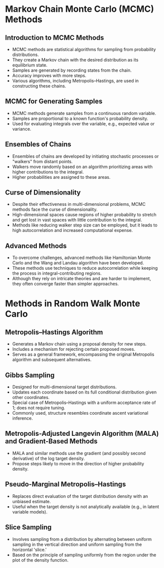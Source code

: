 # Markov Chain Monte Carlo (MCMC) Methods

## Introduction to MCMC Methods

- MCMC methods are statistical algorithms for sampling from probability distributions.
- They create a Markov chain with the desired distribution as its equilibrium state.
- Samples are generated by recording states from the chain.
- Accuracy improves with more steps.
- Various algorithms, including Metropolis–Hastings, are used in constructing these chains.

## MCMC for Generating Samples

- MCMC methods generate samples from a continuous random variable.
- Samples are proportional to a known function's probability density.
- Used for evaluating integrals over the variable, e.g., expected value or variance.

## Ensembles of Chains

- Ensembles of chains are developed by initiating stochastic processes or "walkers" from distant points.
- Walkers move randomly based on an algorithm prioritizing areas with higher contributions to the integral.
- Higher probabilities are assigned to these areas.

## Curse of Dimensionality

- Despite their effectiveness in multi-dimensional problems, MCMC methods face the curse of dimensionality.
- High-dimensional spaces cause regions of higher probability to stretch and get lost in vast spaces with little contribution to the integral.
- Methods like reducing walker step size can be employed, but it leads to high autocorrelation and increased computational expense.

## Advanced Methods

- To overcome challenges, advanced methods like Hamiltonian Monte Carlo and the Wang and Landau algorithm have been developed.
- These methods use techniques to reduce autocorrelation while keeping the process in integral-contributing regions.
- Although they rely on intricate theories and are harder to implement, they often converge faster than simpler approaches.

# Methods in Random Walk Monte Carlo

## Metropolis–Hastings Algorithm

- Generates a Markov chain using a proposal density for new steps.
- Includes a mechanism for rejecting certain proposed moves.
- Serves as a general framework, encompassing the original Metropolis algorithm and subsequent alternatives.

## Gibbs Sampling

- Designed for multi-dimensional target distributions.
- Updates each coordinate based on its full conditional distribution given other coordinates.
- Special case of Metropolis–Hastings with a uniform acceptance rate of 1; does not require tuning.
- Commonly used, structure resembles coordinate ascent variational inference.

## Metropolis-Adjusted Langevin Algorithm (MALA) and Gradient-Based Methods

- MALA and similar methods use the gradient (and possibly second derivative) of the log target density.
- Propose steps likely to move in the direction of higher probability density.

## Pseudo-Marginal Metropolis–Hastings

- Replaces direct evaluation of the target distribution density with an unbiased estimate.
- Useful when the target density is not analytically available (e.g., in latent variable models).

## Slice Sampling

- Involves sampling from a distribution by alternating between uniform sampling in the vertical direction and uniform sampling from the horizontal 'slice.'
- Based on the principle of sampling uniformly from the region under the plot of the density function.

